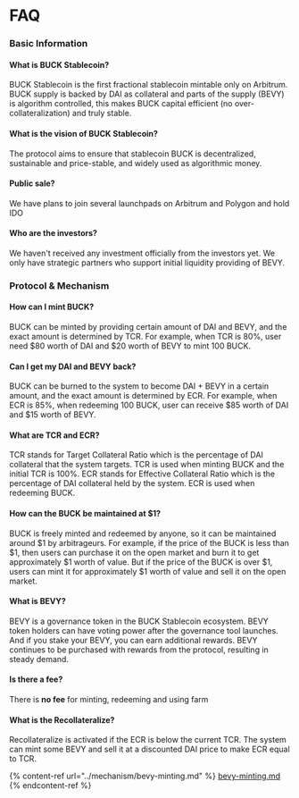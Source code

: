 # FAQ

### Basic Information



#### What is BUCK Stablecoin?

BUCK Stablecoin is the first fractional stablecoin mintable only on Arbitrum. BUCK supply is backed by DAI as collateral and parts of the supply (BEVY) is algorithm controlled, this makes BUCK capital efficient (no over-collateralization) and truly stable.

#### What is the vision of BUCK Stablecoin?

The protocol aims to ensure that stablecoin BUCK is decentralized, sustainable and price-stable, and widely used as algorithmic money.

#### Public sale?

We have plans to join several launchpads on Arbitrum and Polygon and hold IDO

#### Who are the investors?

We haven't received any investment officially from the investors yet. We only have strategic partners who support initial liquidity providing of BEVY.



### Protocol & Mechanism

#### How can I mint BUCK?

BUCK can be minted by providing certain amount of DAI and BEVY, and the exact amount is determined by TCR. For example, when TCR is 80%, user need $80 worth of DAI and $20 worth of BEVY to mint 100 BUCK.

#### Can I get my DAI and BEVY back?

BUCK can be burned to the system to become DAI + BEVY in a certain amount, and the exact amount is determined by ECR. For example, when ECR is 85%, when redeeming 100 BUCK, user can receive $85 worth of DAI and $15 worth of BEVY.

#### What are TCR and ECR?

TCR stands for Target Collateral Ratio which is the percentage of DAI collateral that the system targets. TCR is used when minting BUCK and the initial TCR is 100%. ECR stands for Effective Collateral Ratio which is the percentage of DAI collateral held by the system. ECR is used when redeeming BUCK.

#### How can the BUCK be maintained at $1?

BUCK is freely minted and redeemed by anyone, so it can be maintained around $1 by arbitrageurs. For example, if the price of the BUCK is less than $1, then users can purchase it on the open market and burn it to get approximately $1 worth of value. But if the price of the BUCK is over $1, users can mint it for approximately $1 worth of value and sell it on the open market.

#### What is BEVY?

BEVY is a governance token in the BUCK Stablecoin ecosystem. BEVY token holders can have voting power after the governance tool launches. And if you stake your BEVY, you can earn additional rewards. BEVY continues to be purchased with rewards from the protocol, resulting in steady demand.

#### Is there a fee?

There is **no fee** for minting, redeeming and using farm

#### What is the Recollateralize?

Recollateralize is activated if the ECR is below the current TCR. The system can mint some BEVY and sell it at a discounted DAI price to make ECR equal to TCR.

{% content-ref url="../mechanism/bevy-minting.md" %}
[bevy-minting.md](../mechanism/bevy-minting.md)
{% endcontent-ref %}

